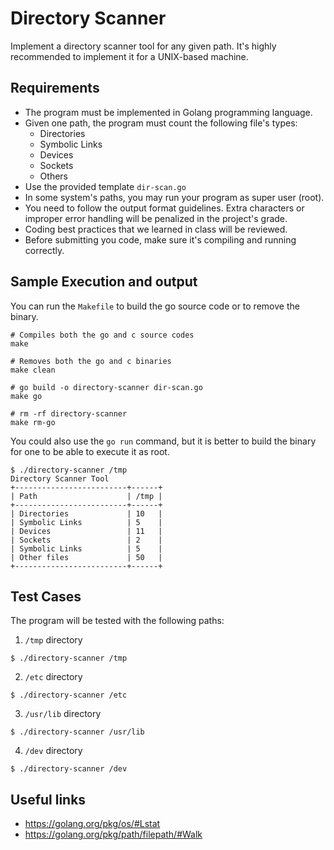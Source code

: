 Directory Scanner
=================
Implement a directory scanner tool for any given path. It's highly recommended to implement it for a UNIX-based machine.

Requirements
------------
- The program must be implemented in Golang programming language.
- Given one path, the program must count the following file's types:
  - Directories
  - Symbolic Links
  - Devices
  - Sockets
  - Others
- Use the provided template `dir-scan.go`
- In some system's paths, you may run your program as super user (root).
- You need to follow the output format guidelines. Extra characters or improper error handling will be penalized in the project's grade.
- Coding best practices that we learned in class will be reviewed.
- Before submitting you code, make sure it's compiling and running correctly.


Sample Execution and output
---------------------------

You can run the `Makefile` to build the go source code or to remove the binary.

```
# Compiles both the go and c source codes
make

# Removes both the go and c binaries
make clean 

# go build -o directory-scanner dir-scan.go 
make go

# rm -rf directory-scanner
make rm-go
```

You could also use the `go run` command, but it is better to build the binary for one to be able to execute it as root. 

```
$ ./directory-scanner /tmp
Directory Scanner Tool
+-------------------------+------+
| Path                    | /tmp |
+-------------------------+------+
| Directories             | 10   |
| Symbolic Links          | 5    |
| Devices                 | 11   |
| Sockets                 | 2    |
| Symbolic Links          | 5    |
| Other files             | 50   |
+-------------------------+------+
```

Test Cases
----------
The program will be tested with the following paths:

1. `/tmp` directory
```
$ ./directory-scanner /tmp
```

2. `/etc` directory
```
$ ./directory-scanner /etc
```

3. `/usr/lib` directory
```
$ ./directory-scanner /usr/lib
```

4. `/dev` directory
```
$ ./directory-scanner /dev
```

Useful links
------------
- https://golang.org/pkg/os/#Lstat
- https://golang.org/pkg/path/filepath/#Walk